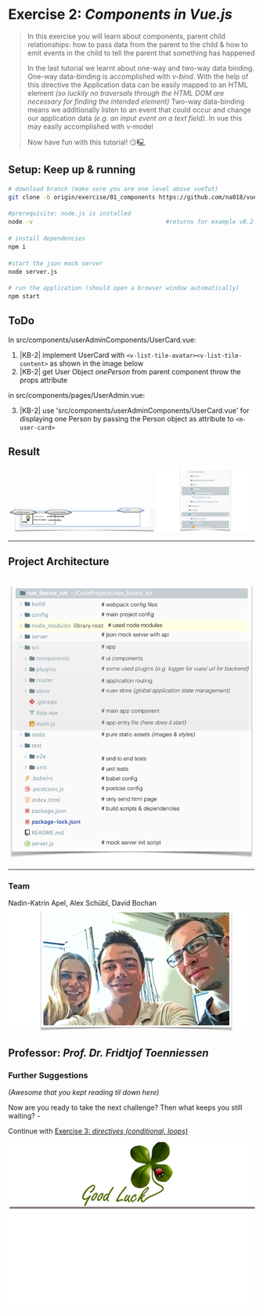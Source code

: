 # Exercise 2: _Components in Vue.js_
> In this exercise you will learn about components, parent child relationships: how to pass data from the parent to the child & how to emit events in the child to tell the parent that something has happened
>
> In the last tutorial we learnt about one-way and two-way data binding. 
> One-way data-binding is accomplished with _v-bind_. With the help of this directive the Application data can be easily mapped to an HTML element _(so luckily no traversals through the HTML DOM are necessary for finding the intended element)_
> Two-way data-binding means we additionally listen to an event that could occur and change our application data _(e.g. an input event on a text field)_.
> In vue this may easily accomplished with v-model
>
> Now have fun with this tutorial! 😏🖳 

## Setup: Keep up & running

``` bash
# download branch (make sure you are one level above vueTut)
git clone -b origin/exercise/01_components https://github.com/na018/vue_basics_tut.git vueTut/01_components && cd vueTut/01_components

#prerequisite: node.js is installed
node -v                                      #returns for example v8.2.1

# install dependencies
npm i

#start the json mock server
node server.js

# run the application (should open a browser window automatically)
npm start

```
## ToDo
In src/components/userAdminComponents/UserCard.vue:
1. |KB-2| implement UserCard with `<v-list-tile-avatar><v-list-tile-content>` as shown in the image below
2. |KB-2| get User Object _onePerson_ from parent component throw the props attribute

in src/components/pages/UserAdmin.vue:

3. |KB-2| use 'src/components/userAdminComponents/UserCard.vue' for displaying one Person by passing the Person object as attribute to `<m-user-card>`



## Result

<img src="static/img/readme/exercise.png" alt="exercise" style="width: 300px; height: auto;"/>
<img src="static/img/readme/folderStructure.png" alt="exercise" style="width: 200px; height: auto;"/>


--------------------
## Project Architecture
![KanBan Project Architecture](static/img/readme/ProjectArchitecture.png "KanBan Project Architecture")
-------------------

-------------------

### Team
Nadin-Katrin Apel, Alex Schübl, David Bochan
 ![Team photo](static/img/readme/team.png "Team")
 
 Professor: _Prof. Dr. Fridtjof Toenniessen_
-------------------
 
### Further Suggestions
_(Awesome that you kept reading til down here)_

Now are you ready to take the next challenge? Then what keeps you still waiting? - 

Continue with [Exercise 3: _directives (conditional, loops)_](https://github.com/na018/vue_basics_tut/tree/origin/exercise/02_directives)

 ![Good luck](static/img/readme/luck.jpg "Kleeblatt")

 
 
